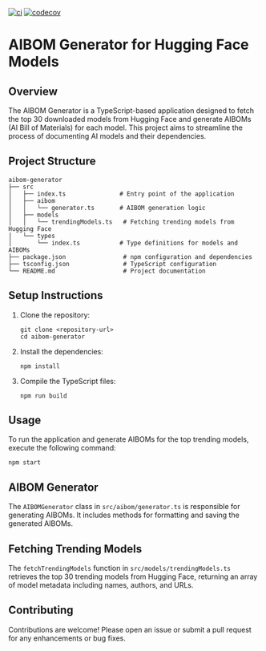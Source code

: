 [![ci](https://github.com/trustification/AIBOM-generator/actions/workflows/eslint.yml/badge.svg)](https://github.com/trustification/AIBOM-generator/actions/workflows/eslint.yml)
[![codecov](https://codecov.io/gh/trustification/AIBOM-generator/graph/badge.svg?token=XQMJ5KN00N)](https://codecov.io/gh/trustification/AIBOM-generator)

# AIBOM Generator for Hugging Face Models

## Overview
The AIBOM Generator is a TypeScript-based application designed to fetch the top 30 downloaded models from Hugging Face and generate AIBOMs (AI Bill of Materials) for each model. This project aims to streamline the process of documenting AI models and their dependencies.

## Project Structure
```
aibom-generator
├── src
│   ├── index.ts               # Entry point of the application
│   ├── aibom
│   │   └── generator.ts       # AIBOM generation logic
│   ├── models
│   │   └── trendingModels.ts   # Fetching trending models from Hugging Face
│   └── types
│       └── index.ts           # Type definitions for models and AIBOMs
├── package.json                # npm configuration and dependencies
├── tsconfig.json               # TypeScript configuration
└── README.md                   # Project documentation
```

## Setup Instructions
1. Clone the repository:
   ```
   git clone <repository-url>
   cd aibom-generator
   ```

2. Install the dependencies:
   ```
   npm install
   ```

3. Compile the TypeScript files:
   ```
   npm run build
   ```

## Usage
To run the application and generate AIBOMs for the top trending models, execute the following command:
```
npm start
```

## AIBOM Generator
The `AIBOMGenerator` class in `src/aibom/generator.ts` is responsible for generating AIBOMs. It includes methods for formatting and saving the generated AIBOMs.

## Fetching Trending Models
The `fetchTrendingModels` function in `src/models/trendingModels.ts` retrieves the top 30 trending models from Hugging Face, returning an array of model metadata including names, authors, and URLs.

## Contributing
Contributions are welcome! Please open an issue or submit a pull request for any enhancements or bug fixes.

